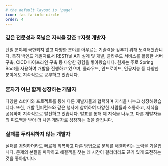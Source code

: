 ```yaml
---
# the default layout is 'page'
icon: fas fa-info-circle
order: 4
---
```


### 깊은 전문성과 폭넓은 지식을 갖춘 T자형 개발자
단일 분야에 국한되지 않고 다양한 분야를 아우르는 기술력을 갖추기 위해 노력해왔습니다.
특히 백엔드 개발자로서 RESTful API 설계 및 개발, 클라우드 서비스를 활용한 서버 구축, CICD 파이프라인 구축 등 다양한 경험을 쌓아왔습니다. 현재는 주로 Spring Boot를 사용하여 개발을 진행하고 있으며, 클라우드, 안드로이드, 인공지능 등 다양한 분야에도 지속적으로 공부하고 있습니다.

### 혼자가 아닌 함께 성장하는 개발자
다양한 스터디와 프로젝트를 통해 다른 개발자들과 협력하며 지식을 나누고 성장해왔습니다. 
또한, 개발 컨퍼런스와 같은 행사에 참여하여 다양한 사람들과 소통하고, 지식을 공유하며 지속적으로 발전하고 있습니다. 발표를 통해 제 지식을 나누고, 다른 개발자들의 피드백을 받아 더 나은 개발자로 성장하는 것을 즐깁니다.

### 실패를 두려워하지 않는 개발자
실패를 경험하더라도 빠르게 회복하고 다른 방법으로 문제를 해결하려는 노력을 기울입니다. 
문제의 본질을 파악하고 해결책을 찾는 데 시간이 걸리더라도 끈기 있게 도전하는 것을 좋아합니다.